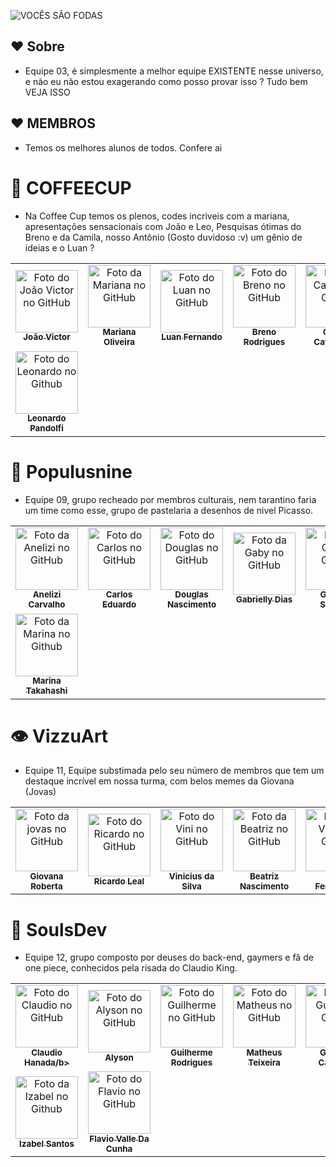 ![VOCÊS SÃO FODAS](https://user-images.githubusercontent.com/95861587/145480152-5cc100be-7078-4e48-b63e-397d1b2da50e.png)

## ❤️ Sobre
- Equipe 03, é simplesmente a melhor equipe EXISTENTE nesse universo, e não eu não estou exagerando como posso provar isso ? Tudo bem VEJA ISSO

## ❤️ MEMBROS

- Temos os melhores alunos de todos. Confere ai

# 💼 COFFEECUP
- Na Coffee Cup temos os plenos, codes incriveis com a mariana, apresentações sensacionais com João e Leo, Pesquisas ótimas do Breno e da Camila, nosso Antônio (Gosto duvidoso :v) um gênio de ideias e o Luan ?

<table>
  <tr>
    <td align="center">
      <a href="https://github.com/Jovi7u">
        <img src="https://avatars.githubusercontent.com/u/88720294?v=4" width="100px;" alt="Foto do João Victor no GitHub"/><br>
        <sub>
          <b>João Victor</b>
        </sub>
      </a>
    </td>
    <td align="center">
      <a href="https://github.com/marioliver7">
        <img src="https://avatars.githubusercontent.com/u/53239867?v=4" width="100px;" alt="Foto da Mariana no GitHub"/><br>
        <sub>
          <b>Mariana Oliveira</b>
        </sub>
      </a><br>
    </td>
    <td align="center">
      <a href="https://github.com/Luuan11">
        <img src="https://avatars.githubusercontent.com/u/79935555?v=4" width="100px;" alt="Foto do Luan no GitHub"/><br>
        <sub>
          <b>Luan Fernando</b>
        </sub>
      </a><br>
    </td>
    <td align="center">
      <a href="https://github.com/BrenoRLAC">
        <img src="https://avatars.githubusercontent.com/u/75743151?v=4" width="100px;" alt="Foto do Breno no GitHub"/><br>
        <sub>
          <b>Breno Rodrigues</b>
        </sub>
      </a><br>
    </td>
    <td align="center">
      <a href="https://github.com/milla18">
        <img src="https://avatars.githubusercontent.com/u/88720519?v=4" width="100px;" alt="Foto da Camila no Github"/><br>
        <sub>
          <b>Camila Cavalcante</b>
        </sub>
      </a><br>
    </td>
    <td align="center">
      <a href="https://github.com/Caioluthien">
        <img src="https://avatars.githubusercontent.com/u/88720231?v=4" width="100px;" alt="Foto do Caio Antonio no Github"/><br>
        <sub>
          <b>Antônio Caio</b>
        </sub>
      </a><br>
    </td>
    <tr>
     <td align="center">
      <a href="https://github.com/leonardoPandolfi">
        <img src="https://avatars.githubusercontent.com/u/88720222?v=4" width="100px;" alt="Foto do Leonardo no Github"/><br>
        <sub>
          <b>Leonardo Pandolfi</b>
        </sub>
      </a><br>
    </td>
    </tr>
  </tr>
</table>


# 🐙 Populusnine
- Equipe 09, grupo recheado por membros culturais, nem tarantino faria um time como esse, grupo de pastelaria a desenhos de nivel Picasso.

<table>
  <tr>
    <td align="center">
      <a href="https://github.com/Anelizi">
        <img src="https://avatars.githubusercontent.com/u/88720426?v=4" width="100px;" alt="Foto da Anelizi no GitHub"/><br>
        <sub>
          <b>Anelizi Carvalho</b>
        </sub>
      </a>
    </td>
    <td align="center">
      <a href="https://github.com/cadunands">
        <img src="https://avatars.githubusercontent.com/u/88720122?v=4" width="100px;" alt="Foto do Carlos no GitHub"/><br>
        <sub>
          <b>Carlos Eduardo</b>
        </sub>
      </a><br>
    </td>
    <td align="center">
      <a href="https://github.com/DouglasN1712">
        <img src="https://avatars.githubusercontent.com/u/88720328?v=4" width="100px;" alt="Foto do Douglas no GitHub"/><br>
        <sub>
          <b>Douglas Nascimento</b>
        </sub>
      </a><br>
    </td>
    <td align="center">
      <a href="https://github.com/briellydias">
        <img src="https://avatars.githubusercontent.com/u/88720251?v=4" width="100px;" alt="Foto da Gaby no GitHub"/><br>
        <sub>
          <b>Gabrielly Dias</b>
        </sub>
      </a><br>
    </td>
    <td align="center">
      <a href="https://github.com/giovxna">
        <img src="https://avatars.githubusercontent.com/u/75648437?v=4" width="100px;" alt="Foto da Gio no Github"/><br>
        <sub>
          <b>Giovana Siqueira</b>
        </sub>
      </a><br>
    </td>
    <td align="center">
      <a href="https://github.com/Math-x18">
        <img src="https://avatars.githubusercontent.com/u/91093198?v=4" width="100px;" alt="Foto do Math no Github"/><br>
        <sub>
          <b>Matheus Fernandes</b>
        </sub>
      </a><br>
    </td>
    <tr>
     <td align="center">
      <a href="https://github.com/poimaripoi">
        <img src="https://avatars.githubusercontent.com/u/88720221?v=4" width="100px;" alt="Foto da Marina no Github"/><br>
        <sub>
          <b>Marina Takahashi</b>
        </sub>
      </a><br>
    </td>
    </tr>
  </tr>
</table>

# 👁️ VizzuArt
- Equipe 11, Equipe substimada pelo seu número de membros que tem um destaque incrível em nossa turma, com belos memes da Giovana (Jovas)

<table>
  <tr>
    <td align="center">
      <a href="https://github.com/giovanarc0101">
        <img src="https://avatars.githubusercontent.com/u/88720377?v=4" width="100px;" alt="Foto da jovas no GitHub"/><br>
        <sub>
          <b>Giovana Roberta</b>
        </sub>
      </a>
    </td>
    <td align="center">
      <a href="https://github.com/ricardolemaciel">
        <img src="https://avatars.githubusercontent.com/u/52418464?v=4" width="100px;" alt="Foto do Ricardo no GitHub"/><br>
        <sub>
          <b>Ricardo Leal</b>
        </sub>
      </a><br>
    </td>
    <td align="center">
      <a href="https://github.com/V1N1Silva">
        <img src="https://avatars.githubusercontent.com/u/88720391?v=4" width="100px;" alt="Foto do Vini no GitHub"/><br>
        <sub>
          <b>Vinicius da Silva</b>
        </sub>
      </a><br>
    </td>
    <td align="center">
      <a href="https://github.com/nascimentobeatriz5832">
        <img src="https://avatars.githubusercontent.com/u/88720237?v=4" width="100px;" alt="Foto da Beatriz no GitHub"/><br>
        <sub>
          <b>Beatriz Nascimento</b>
        </sub>
      </a><br>
    </td>
    <td align="center">
      <a href="https://github.com/Vitor42z">
        <img src="https://avatars.githubusercontent.com/u/78519292?v=4" width="100px;" alt="Foto do Vitor no Github"/><br>
        <sub>
          <b>Vitor Fernandes</b>
        </sub>
      </a><br>
    </td>
    </tr>
  </tr>
</table>

# 👻 SoulsDev
- Equipe 12, grupo composto por deuses do back-end, gaymers e fâ de one piece, conhecidos pela risada do Claudio King. 

<table>
  <tr>
    <td align="center">
      <a href="https://github.com/claudio-hanada">
        <img src="https://avatars.githubusercontent.com/u/88722163?v=4" width="100px;" alt="Foto do Claudio no GitHub"/><br>
        <sub>
          <b>Claudio Hanada/b>
        </sub>
      </a>
    </td>
    <td align="center">
      <a href="https://github.com/Alyson02">
        <img src="https://avatars.githubusercontent.com/u/80166983?v=4" width="100px;" alt="Foto do Alyson no GitHub"/><br>
        <sub>
          <b>Alyson</b>
        </sub>
      </a><br>
    </td>
    <td align="center">
      <a href="https://github.com/GuilhermeRodrigues15">
        <img src="https://avatars.githubusercontent.com/u/64387292?v=4" width="100px;" alt="Foto do Guilherme no GitHub"/><br>
        <sub>
          <b>Guilherme Rodrigues</b>
        </sub>
      </a><br>
    </td>
    <td align="center">
      <a href="https://github.com/MatheusDev21">
        <img src="https://avatars.githubusercontent.com/u/56609210?v=4" width="100px;" alt="Foto do Matheus no GitHub"/><br>
        <sub>
          <b>Matheus Teixeira</b>
        </sub>
      </a><br>
    </td>
    <td align="center">
      <a href="https://github.com/nomegustaa">
        <img src="https://avatars.githubusercontent.com/u/88720366?v=4" width="100px;" alt="Foto do Gusta no Github"/><br>
        <sub>
          <b>Gustavo Carvalho</b>
        </sub>
      </a><br>
    </td>
    <td align="center">
      <a href="https://github.com/FelipePereiraFelix">
        <img src="https://avatars.githubusercontent.com/u/88720299?v=4" width="100px;" alt="Foto do Felipe no Github"/><br>
        <sub>
          <b>Felipe Pereira</b>
        </sub>
      </a><br>
    </td>
    <tr>
     <td align="center">
      <a href="https://github.com/izabelsts">
        <img src="https://avatars.githubusercontent.com/u/88720252?v=4" width="100px;" alt="Foto da Izabel no Github"/><br>
        <sub>
          <b>Izabel Santos</b>
        </sub>
      </a><br>
    </td>
  <td align="center">
      <a href="https://github.com/flavio-valle">
        <img src="https://avatars.githubusercontent.com/u/88721496?v=4" width="100px;" alt="Foto do Flavio no GitHub"/><br>
        <sub>
          <b>Flavio Valle Da Cunha</b>
        </sub>
      </a><br>
    </td>
  </tr>
</tr>
</table>




